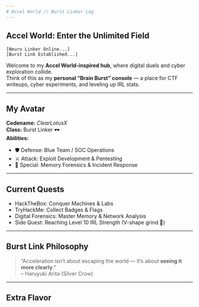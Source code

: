 ```yaml
---
# Accel World // Burst Linker Log 
---
```


## Accel World: Enter the Unlimited Field  
`[Neuro Linker Online...]`  
`[Burst Link Established...]`  

Welcome to my **Accel World-inspired hub**, where digital duels and cyber exploration collide.  
Think of this as my **personal “Brain Burst” console** — a place for CTF writeups, cyber experiments, and leveling up IRL stats.

---

##  My Avatar
**Codename:** *ClearLotusX*  
**Class:** Burst Linker 🕶️  
**Abilities:**  
- 🛡️ Defense: Blue Team / SOC Operations  
- ⚔️ Attack: Exploit Development & Pentesting  
- 🔮 Special: Memory Forensics & Incident Response  

---

##  Current Quests
-  HackTheBox: Conquer Machines & Labs  
-  TryHackMe: Collect Badges & Flags  
-  Digital Forensics: Master Memory & Network Analysis  
-  Side Quest: Reaching Level 10 IRL Strength (V-shape grind 💪)  

---

##  Burst Link Philosophy  
> “Acceleration isn’t about escaping the world — it’s about **seeing it more clearly**.”  
> – Haruyuki Arita (Silver Crow)  

---

##  Extra Flavor


